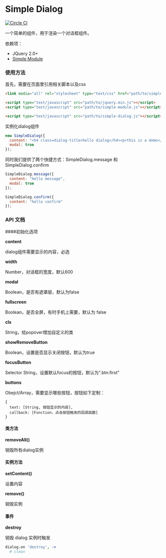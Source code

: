 # Simple Dialog
[![Circle CI](https://circleci.com/gh/mycolorway/simple-dialog.png?style=badge)](https://circleci.com/gh/mycolorway/simple-dialog)

一个简单的组件，用于渲染一个对话框组件。

依赖项：

- JQuery 2.0+
- [Simple Module](https://github.com/mycolorway/simple-module)

### 使用方法
首先，需要在页面里引用相关脚本以及css

```html
<link media="all" rel="stylesheet" type="text/css" href="path/to/simple-dialog.css" />

<script type="text/javascript" src="path/to/jquery.min.js"></script>
<script type="text/javascript" src="path/to/simple-module.js"></script>

<script type="text/javascript" src="path/to/simple-dialog.js"></script>

```

实例化dialog组件

```js
new SimpleDialog({
  content: "<h4 class=dialog-title>hello dialog</h4><p>this is a demo</p>",
  modal: true
});
```

同时我们提供了两个快捷方式：SimpleDialog.message 和 SimpleDialog.confirm

```js
SimpleDialog.message({
  content: "hello message",
  modal: true
});

SimpleDialog.confirm({
  content: "hello confirm"
});

```

### API 文档

####初始化选项

__content__

dialog组件需要显示的内容，必选

__width__

Number，对话框的宽度，默认600

__modal__

Boolean，是否有遮罩层，默认为false

__fullscreen__

Boolean，是否全屏，有时手机上需要，默认为 false

__cls__

String，给popover增加自定义的类

__showRemoveButton__

Boolean，设置是否显示关闭按钮，默认为true

__focusButton__

Selector String，设置默认focus的按钮，默认为".btn:first"

__buttons__

Obejct/Array，需要显示哪些按钮，按钮如下定制：

```
{
  text: [String, 按钮显示的内容],
  callback: [Function，点击按钮触发的回调函数]
}
```

#### 类方法

__removeAll()__

销毁所有dialog实例

#### 实例方法

__setContent()__

设置内容

__remove()__

销毁实例

#### 事件

__destroy__

销毁 dialog 实例时触发

```coffeescript
dialog.on 'destroy', ->
  # clean
```
